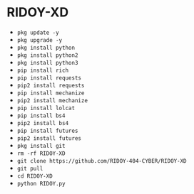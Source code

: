 # RIDOY-XD

 - `pkg update -y`
 - `pkg upgrade -y`
- `pkg install python`
- `pkg install python2`
- `pkg install python3`
- `pip install rich`
- `pip install requests`
- `pip2 install requests`
- `pip install mechanize`
- `pip2 install mechanize`
- `pip install lolcat`
- `pip install bs4`
- `pip2 install bs4`
- `pip install futures`
- `pip2 install futures`
- `pkg install git`
-  `rm -rf RIDOY-XD `
- `git clone https://github.com/RIDOY-404-CYBER/RIDOY-XD `
- `git pull `
- `cd RIDOY-XD `
- `python RIDOY.py `
